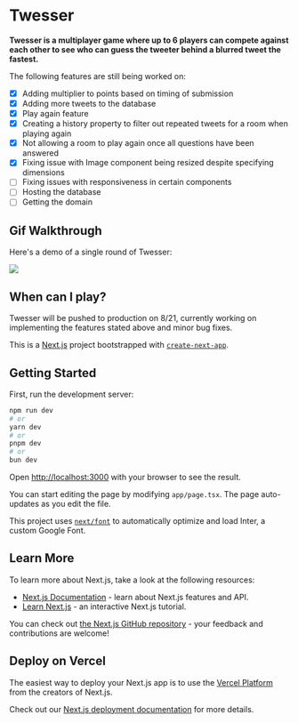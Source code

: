 # Twesser

**Twesser is a multiplayer game where up to 6 players can compete against each other to see who can guess the tweeter behind a blurred tweet the fastest.**

The following features are still being worked on:

- [x] Adding multiplier to points based on timing of submission
- [x] Adding more tweets to the database
- [x] Play again feature
- [x] Creating a history property to filter out repeated tweets for a room when playing again
- [x] Not allowing a room to play again once all questions have been answered
- [x] Fixing issue with Image component being resized despite specifying dimensions
- [ ] Fixing issues with responsiveness in certain components
- [ ] Hosting the database
- [ ] Getting the domain

## Gif Walkthrough

Here's a demo of a single round of Twesser:

<img src='https://github.com/WriteCodeRAM/Twesser/blob/main/TwesserDemov1.gif' />

## When can I play?

Twesser will be pushed to production on 8/21, currently working on implementing the features stated above and minor bug fixes.

This is a [Next.js](https://nextjs.org/) project bootstrapped with [`create-next-app`](https://github.com/vercel/next.js/tree/canary/packages/create-next-app).

## Getting Started

First, run the development server:

```bash
npm run dev
# or
yarn dev
# or
pnpm dev
# or
bun dev
```

Open [http://localhost:3000](http://localhost:3000) with your browser to see the result.

You can start editing the page by modifying `app/page.tsx`. The page auto-updates as you edit the file.

This project uses [`next/font`](https://nextjs.org/docs/basic-features/font-optimization) to automatically optimize and load Inter, a custom Google Font.

## Learn More

To learn more about Next.js, take a look at the following resources:

- [Next.js Documentation](https://nextjs.org/docs) - learn about Next.js features and API.
- [Learn Next.js](https://nextjs.org/learn) - an interactive Next.js tutorial.

You can check out [the Next.js GitHub repository](https://github.com/vercel/next.js/) - your feedback and contributions are welcome!

## Deploy on Vercel

The easiest way to deploy your Next.js app is to use the [Vercel Platform](https://vercel.com/new?utm_medium=default-template&filter=next.js&utm_source=create-next-app&utm_campaign=create-next-app-readme) from the creators of Next.js.

Check out our [Next.js deployment documentation](https://nextjs.org/docs/deployment) for more details.
